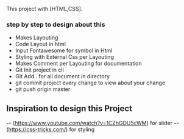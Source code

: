 This project with [HTML,CSS].

### step by step to design about this

- Makes Layouting
- Code Layout in html
- Input Fontawesome for symbol in Html
- Styling with External Css per Layouting
- Makes Comment per Layouting for documentation
- Git Init project in cli
- Git Add . for all document in directory
- git commit project every change to view about your change
- git push origin master

## Inspiration to design this Project

-- (https://www.youtube.com/watch?v=1CZhGDU5cWM) for slider
-- (https://css-tricks.com/) for styling
